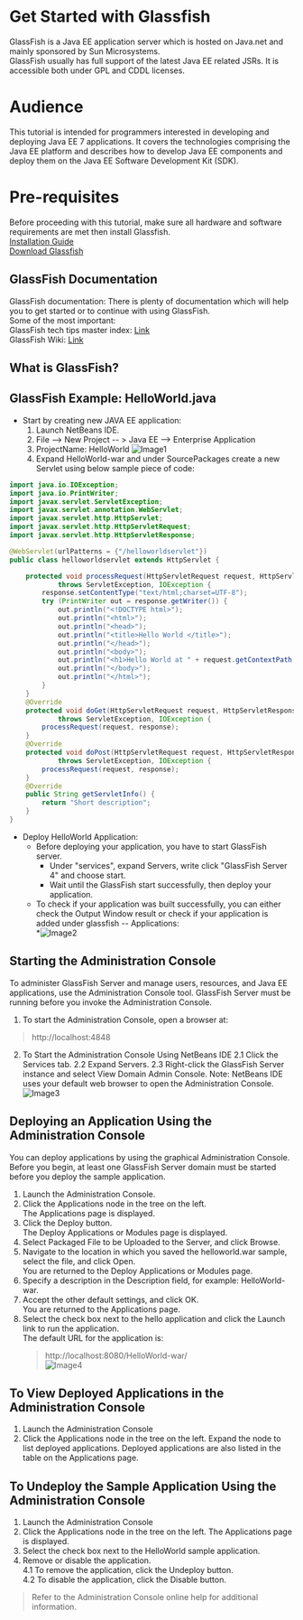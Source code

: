 # Get Started with Glassfish
GlassFish is a Java EE application server which is hosted on Java.net and mainly sponsored by Sun Microsystems.  
GlassFish usually has full support of the latest Java EE related JSRs. It is accessible both under GPL and CDDL licenses.

# Audience
This tutorial is intended for programmers interested in developing and deploying Java EE 7 applications. It covers the technologies comprising the Java EE platform and describes how to develop Java EE components and deploy them on the Java EE Software Development Kit (SDK).

# Pre-requisites
Before proceeding with this tutorial, make sure all hardware and software requirements are met then install Glassfish.    
[Installation Guide](https://docs.oracle.com/cd/E26576_01/doc.312/e24935/installing.htm#GSING00002)   
[Download Glassfish](https://javaee.github.io/glassfish/download)

## GlassFish Documentation
GlassFish documentation: There is plenty of documentation which will help you to get started or to continue with using GlassFish.<br />
Some of the most important:  
GlassFish tech tips master index:
 [Link](https://glassfish.dev.java.net/public/TipsandBlogs.html)  
GlassFish Wiki:
 [Link](http://wiki.glassfish.java.net/)
 
## What is GlassFish?

## GlassFish Example: HelloWorld.java
* Start by creating new JAVA EE application:
	1. Launch NetBeans IDE.
	2. File --> New Project -- > Java EE --> Enterprise Application
	3. ProjectName: HelloWorld
	![Image1](https://github.com/saadaibrahim/Glassfish/blob/master/PIC1.png)
	4. Expand HelloWorld-war and under SourcePackages create a new Servlet using below sample piece of code: 	
```java
import java.io.IOException;
import java.io.PrintWriter;
import javax.servlet.ServletException;
import javax.servlet.annotation.WebServlet;
import javax.servlet.http.HttpServlet;
import javax.servlet.http.HttpServletRequest;
import javax.servlet.http.HttpServletResponse;

@WebServlet(urlPatterns = {"/helloworldservlet"})
public class helloworldservlet extends HttpServlet {

    protected void processRequest(HttpServletRequest request, HttpServletResponse response)
            throws ServletException, IOException {
        response.setContentType("text/html;charset=UTF-8");
        try (PrintWriter out = response.getWriter()) {
            out.println("<!DOCTYPE html>");
            out.println("<html>");
            out.println("<head>");
            out.println("<title>Hello World </title>");            
            out.println("</head>");
            out.println("<body>");
            out.println("<h1>Hello World at " + request.getContextPath() + "</h1>");
            out.println("</body>");
            out.println("</html>");
        }
    } 
    @Override
    protected void doGet(HttpServletRequest request, HttpServletResponse response)
            throws ServletException, IOException {
        processRequest(request, response);
    }
    @Override
    protected void doPost(HttpServletRequest request, HttpServletResponse response)
            throws ServletException, IOException {
        processRequest(request, response);
    }
    @Override
    public String getServletInfo() {
        return "Short description";
    }
}
```
* Deploy HelloWorld Application:  
  * Before deploying your application, you have to start GlassFish server.  
    * Under "services", expand Servers, write click "GlassFish Server 4" and choose start.  
    * Wait until the GlassFish start successfully, then deploy your application.  
  * To check if your application was built successfully, you can either check the Output Window result or check if your      application is added under glassfish -- Applications:        
    *![Image2](https://github.com/saadaibrahim/Glassfish/blob/master/pic2.png)  
      
 ## Starting the Administration Console 
 To administer GlassFish Server and manage users, resources, and Java EE applications, use the Administration Console tool. 
 GlassFish Server must be running before you invoke the Administration Console.
 1. To start the Administration Console, open a browser at:   
> http://localhost:4848
 2. To Start the Administration Console Using NetBeans IDE
  2.1 Click the Services tab.
  2.2 Expand Servers.
  2.3 Right-click the GlassFish Server instance and select View Domain Admin Console.
  Note: NetBeans IDE uses your default web browser to open the Administration Console.  
 ![Image3](https://github.com/saadaibrahim/Glassfish/blob/master/pic3.png) 
 
 ## Deploying an Application Using the Administration Console 
 You can deploy applications by using the graphical Administration Console.
 Before you begin, at least one GlassFish Server domain must be started before you deploy the sample application.
 1. Launch the Administration Console.  
 2. Click the Applications node in the tree on the left.   
     The Applications page is displayed.  
 3. Click the Deploy button.  
    The Deploy Applications or Modules page is displayed.  
 4. Select Packaged File to be Uploaded to the Server, and click Browse.  
 5. Navigate to the location in which you saved the helloworld.war sample, select the file, and click Open.  
    You are returned to the Deploy Applications or Modules page.  
 6. Specify a description in the Description field, for example: HelloWorld-war.  
 7. Accept the other default settings, and click OK.  
    You are returned to the Applications page.  
 8. Select the check box next to the hello application and click the Launch link to run the application.  
    The default URL for the application is:  
    > http://localhost:8080/HelloWorld-war/  
    ![Image4](https://github.com/saadaibrahim/Glassfish/blob/master/pic4.png)    
    
 ## To View Deployed Applications in the Administration Console
 1. Launch the Administration Console
 2. Click the Applications node in the tree on the left. 
 Expand the node to list deployed applications. Deployed applications are also listed in the table on the Applications page.
 
 ## To Undeploy the Sample Application Using the Administration Console
 1. Launch the Administration Console
 2. Click the Applications node in the tree on the left. 
 The Applications page is displayed.
 3. Select the check box next to the HelloWorld sample application. 
 4. Remove or disable the application.  
   4.1 To remove the application, click the Undeploy button.  
   4.2 To disable the application, click the Disable button.     
 
 >Refer to the Administration Console online help for additional information.
 
